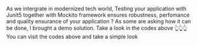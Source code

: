 As we intergrate in modernized tech world, Testing your application with Junit5 together with Mockito framework  ensures robustness, perfomance and quality ensurance  of your application ? 
As some are asking how it can be done, I brought a demo solution. Take a look in the codes above 
👆👆👆 You can visit the codes above and take a simple look 
